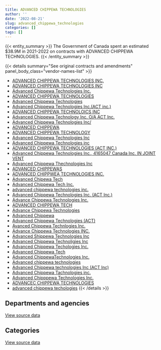 ```yaml
---
title: ADVANCED CHIPPEWA TECHNOLOGIES
author: ''
date: '2022-08-21'
slug: advanced_chippewa_technologies
categories: []
tags: []
---
```


<script src="/rmarkdown-libs/htmlwidgets/htmlwidgets.js"></script>
<link href="/rmarkdown-libs/datatables-css/datatables-crosstalk.css" rel="stylesheet" />
<script src="/rmarkdown-libs/datatables-binding/datatables.js"></script>
<script src="/rmarkdown-libs/jquery/jquery-3.6.0.min.js"></script>
<link href="/rmarkdown-libs/dt-core-bootstrap/css/dataTables.bootstrap.min.css" rel="stylesheet" />
<link href="/rmarkdown-libs/dt-core-bootstrap/css/dataTables.bootstrap.extra.css" rel="stylesheet" />
<script src="/rmarkdown-libs/dt-core-bootstrap/js/jquery.dataTables.min.js"></script>
<script src="/rmarkdown-libs/dt-core-bootstrap/js/dataTables.bootstrap.min.js"></script>
<link href="/rmarkdown-libs/crosstalk/css/crosstalk.min.css" rel="stylesheet" />
<script src="/rmarkdown-libs/crosstalk/js/crosstalk.min.js"></script>
<script src="/rmarkdown-libs/htmlwidgets/htmlwidgets.js"></script>
<link href="/rmarkdown-libs/datatables-css/datatables-crosstalk.css" rel="stylesheet" />
<script src="/rmarkdown-libs/datatables-binding/datatables.js"></script>
<script src="/rmarkdown-libs/jquery/jquery-3.6.0.min.js"></script>
<link href="/rmarkdown-libs/dt-core-bootstrap/css/dataTables.bootstrap.min.css" rel="stylesheet" />
<link href="/rmarkdown-libs/dt-core-bootstrap/css/dataTables.bootstrap.extra.css" rel="stylesheet" />
<script src="/rmarkdown-libs/dt-core-bootstrap/js/jquery.dataTables.min.js"></script>
<script src="/rmarkdown-libs/dt-core-bootstrap/js/dataTables.bootstrap.min.js"></script>
<link href="/rmarkdown-libs/crosstalk/css/crosstalk.min.css" rel="stylesheet" />
<script src="/rmarkdown-libs/crosstalk/js/crosstalk.min.js"></script>

{{< entity_summary >}}
The Government of Canada spent an estimated \$38.9M in 2021-2022 on contracts with ADVANCED CHIPPEWA TECHNOLOGIES.
{{< /entity_summary >}}

{{< details summary="See original contracts and amendments" panel_body_class="vendor-names-list" >}}
- [ADVANCED CHIPPEWA TECHNOLOGIES INC.](https://search.open.canada.ca/en/ct/?sort=contract_value_f%20desc&page=1&search_text=%22ADVANCED%20CHIPPEWA%20TECHNOLOGIES%20INC.%22)
- [ADVANCED CHIPPEWA TECHNOLOGIES INC](https://search.open.canada.ca/en/ct/?sort=contract_value_f%20desc&page=1&search_text=%22ADVANCED%20CHIPPEWA%20TECHNOLOGIES%20INC%22)
- [Advanced Chippewa Technologies Inc.](https://search.open.canada.ca/en/ct/?sort=contract_value_f%20desc&page=1&search_text=%22Advanced%20Chippewa%20Technologies%20Inc.%22)
- [ADVANCED CHIPPEWA TECHNOLOGIES](https://search.open.canada.ca/en/ct/?sort=contract_value_f%20desc&page=1&search_text=%22ADVANCED%20CHIPPEWA%20TECHNOLOGIES%22)
- [Advanced Chippewa Technologies](https://search.open.canada.ca/en/ct/?sort=contract_value_f%20desc&page=1&search_text=%22Advanced%20Chippewa%20Technologies%22)
- [Advanced Chippewa Technologies Inc.(ACT inc.)](https://search.open.canada.ca/en/ct/?sort=contract_value_f%20desc&page=1&search_text=%22Advanced%20Chippewa%20Technologies%20Inc.%28ACT%20inc.%29%22)
- [ADVANCED CHIPPEWA TECHNOLOICS INC](https://search.open.canada.ca/en/ct/?sort=contract_value_f%20desc&page=1&search_text=%22ADVANCED%20CHIPPEWA%20TECHNOLOICS%20INC%22)
- [Advanced Chippewa Technology Inc. O/A ACT Inc.](https://search.open.canada.ca/en/ct/?sort=contract_value_f%20desc&page=1&search_text=%22Advanced%20Chippewa%20Technology%20Inc.%20O%2fA%20ACT%20Inc.%22)
- [Advanced Chippewa Technologies Inc/](https://search.open.canada.ca/en/ct/?sort=contract_value_f%20desc&page=1&search_text=%22Advanced%20Chippewa%20Technologies%20Inc%2f%22)
- [ADVANCED CHIPPEWA](https://search.open.canada.ca/en/ct/?sort=contract_value_f%20desc&page=1&search_text=%22ADVANCED%20CHIPPEWA%22)
- [ADVANCED CHIPPEWA TECHNOLOGY](https://search.open.canada.ca/en/ct/?sort=contract_value_f%20desc&page=1&search_text=%22ADVANCED%20CHIPPEWA%20TECHNOLOGY%22)
- [Advanced Chippewa Technologies Inc](https://search.open.canada.ca/en/ct/?sort=contract_value_f%20desc&page=1&search_text=%22Advanced%20Chippewa%20Technologies%20Inc%22)
- [Advanced Chippewa Technologies inc](https://search.open.canada.ca/en/ct/?sort=contract_value_f%20desc&page=1&search_text=%22Advanced%20Chippewa%20Technologies%20inc%22)
- [ADVANCED CHIPPEWA TECHNOLOGIES (ACT INC.)](https://search.open.canada.ca/en/ct/?sort=contract_value_f%20desc&page=1&search_text=%22ADVANCED%20CHIPPEWA%20TECHNOLOGIES%20%28ACT%20INC.%29%22)
- [Advanced Chippewa Technologies Inc., 4165047 Canada Inc. IN JOINT VENT](https://search.open.canada.ca/en/ct/?sort=contract_value_f%20desc&page=1&search_text=%22Advanced%20Chippewa%20Technologies%20Inc.%2c%204165047%20Canada%20Inc.%20IN%20JOINT%20VENT%22)
- [Advanced Chippewa Thechnologies Inc](https://search.open.canada.ca/en/ct/?sort=contract_value_f%20desc&page=1&search_text=%22Advanced%20Chippewa%20Thechnologies%20Inc%22)
- [ADVANCED CHIPPEWAS](https://search.open.canada.ca/en/ct/?sort=contract_value_f%20desc&page=1&search_text=%22ADVANCED%20CHIPPEWAS%22)
- [ADVANCED CHIPPWEA TECHNOLOGIES INC.](https://search.open.canada.ca/en/ct/?sort=contract_value_f%20desc&page=1&search_text=%22ADVANCED%20CHIPPWEA%20TECHNOLOGIES%20INC.%22)
- [Advanced Chipewa Tech](https://search.open.canada.ca/en/ct/?sort=contract_value_f%20desc&page=1&search_text=%22Advanced%20Chipewa%20Tech%22)
- [Advanced Chippewa Tech Inc.](https://search.open.canada.ca/en/ct/?sort=contract_value_f%20desc&page=1&search_text=%22Advanced%20Chippewa%20Tech%20Inc.%22)
- [advanced chippewa technologies inc.](https://search.open.canada.ca/en/ct/?sort=contract_value_f%20desc&page=1&search_text=%22advanced%20chippewa%20technologies%20inc.%22)
- [Advanced Chippewa Technologies Inc. (ACT Inc.)](https://search.open.canada.ca/en/ct/?sort=contract_value_f%20desc&page=1&search_text=%22Advanced%20Chippewa%20Technologies%20Inc.%20%28ACT%20Inc.%29%22)
- [Advance Chippewa Technologies Inc.](https://search.open.canada.ca/en/ct/?sort=contract_value_f%20desc&page=1&search_text=%22Advance%20Chippewa%20Technologies%20Inc.%22)
- [ADVANCED CHIPPEWA TECH](https://search.open.canada.ca/en/ct/?sort=contract_value_f%20desc&page=1&search_text=%22ADVANCED%20CHIPPEWA%20TECH%22)
- [Advance Chippewa Technologies](https://search.open.canada.ca/en/ct/?sort=contract_value_f%20desc&page=1&search_text=%22Advance%20Chippewa%20Technologies%22)
- [Advanced Chippewa](https://search.open.canada.ca/en/ct/?sort=contract_value_f%20desc&page=1&search_text=%22Advanced%20Chippewa%22)
- [Advanced Chippewa Technologies (ACT)](https://search.open.canada.ca/en/ct/?sort=contract_value_f%20desc&page=1&search_text=%22Advanced%20Chippewa%20Technologies%20%28ACT%29%22)
- [Avanced Chippewa Technlogies Inc.](https://search.open.canada.ca/en/ct/?sort=contract_value_f%20desc&page=1&search_text=%22Avanced%20Chippewa%20Technlogies%20Inc.%22)
- [Advance Chippewa Technologies INC.](https://search.open.canada.ca/en/ct/?sort=contract_value_f%20desc&page=1&search_text=%22Advance%20Chippewa%20Technologies%20INC.%22)
- [Advanced Shippewa Technologies Inc](https://search.open.canada.ca/en/ct/?sort=contract_value_f%20desc&page=1&search_text=%22Advanced%20Shippewa%20Technologies%20Inc%22)
- [Advanced Chippewa Technoligies Inc](https://search.open.canada.ca/en/ct/?sort=contract_value_f%20desc&page=1&search_text=%22Advanced%20Chippewa%20Technoligies%20Inc%22)
- [Advanced Chippewa Techologies Inc.](https://search.open.canada.ca/en/ct/?sort=contract_value_f%20desc&page=1&search_text=%22Advanced%20Chippewa%20Techologies%20Inc.%22)
- [Advanced Chippewa Tech](https://search.open.canada.ca/en/ct/?sort=contract_value_f%20desc&page=1&search_text=%22Advanced%20Chippewa%20Tech%22)
- [Advanced ChippewaTechnologies Inc.](https://search.open.canada.ca/en/ct/?sort=contract_value_f%20desc&page=1&search_text=%22Advanced%20ChippewaTechnologies%20Inc.%22)
- [Advanced chippewa technologies](https://search.open.canada.ca/en/ct/?sort=contract_value_f%20desc&page=1&search_text=%22Advanced%20chippewa%20technologies%22)
- [Advanced Chippewa technologies Inc (ACT Inc)](https://search.open.canada.ca/en/ct/?sort=contract_value_f%20desc&page=1&search_text=%22Advanced%20Chippewa%20technologies%20Inc%20%28ACT%20Inc%29%22)
- [Advanced Chippewa Tachnologies inc.](https://search.open.canada.ca/en/ct/?sort=contract_value_f%20desc&page=1&search_text=%22Advanced%20Chippewa%20Tachnologies%20inc.%22)
- [Advanced Chipppewa Technologies Inc.](https://search.open.canada.ca/en/ct/?sort=contract_value_f%20desc&page=1&search_text=%22Advanced%20Chipppewa%20Technologies%20Inc.%22)
- [ADVANCEC CHIPPEWA TECHNOLOGIES](https://search.open.canada.ca/en/ct/?sort=contract_value_f%20desc&page=1&search_text=%22ADVANCEC%20CHIPPEWA%20TECHNOLOGIES%22)
- [advanced chippewa techologies](https://search.open.canada.ca/en/ct/?sort=contract_value_f%20desc&page=1&search_text=%22advanced%20chippewa%20techologies%22)
{{< /details >}}

## Departments and agencies

<div id="htmlwidget-1" style="width:100%;height:auto;" class="datatables html-widget"></div>
<script type="application/json" data-for="htmlwidget-1">{"x":{"style":"bootstrap","filter":"none","vertical":false,"data":[["<a href=\"/departments/aafc-aac/\">Agriculture and Agri-Food Canada<\/a>","<a href=\"/departments/aandc-aadnc/\">Crown-Indigenous Relations and Northern Affairs Canada<\/a>","<a href=\"/departments/acoa-apeca/\">Atlantic Canada Opportunities Agency<\/a>","<a href=\"/departments/atssc-scdata/\">Administrative Tribunals Support Service of Canada<\/a>","<a href=\"/departments/cannor/\">Canadian Northern Economic Development Agency<\/a>","<a href=\"/departments/cas-satj/\">Courts Administration Service<\/a>","<a href=\"/departments/cbsa-asfc/\">Canada Border Services Agency<\/a>","<a href=\"/departments/ccohs-cchst/\">Canadian Centre for Occupational Health and Safety<\/a>","<a href=\"/departments/cer-rec/\">Canada Energy Regulator<\/a>","<a href=\"/departments/cfia-acia/\">Canadian Food Inspection Agency<\/a>","<a href=\"/departments/chrc-ccdp/\">Canadian Human Rights Commission<\/a>","<a href=\"/departments/cic/\">Immigration, Refugees and Citizenship Canada<\/a>","<a href=\"/departments/cihr-irsc/\">Canadian Institutes of Health Research<\/a>","<a href=\"/departments/cnsc-ccsn/\">Canadian Nuclear Safety Commission<\/a>","<a href=\"/departments/cra-arc/\">Canada Revenue Agency<\/a>","<a href=\"/departments/crtc/\">Canadian Radio-television and Telecommunications Commission<\/a>","<a href=\"/departments/csc-scc/\">Correctional Service of Canada<\/a>","<a href=\"/departments/csps-efpc/\">Canada School of Public Service<\/a>","<a href=\"/departments/dfatd-maecd/\">Global Affairs Canada<\/a>","<a href=\"/departments/dfo-mpo/\">Fisheries and Oceans Canada<\/a>","<a href=\"/departments/dnd-mdn/\">National Defence<\/a>","<a href=\"/departments/ec/\">Environment and Climate Change Canada<\/a>","<a href=\"/departments/elections/\">Elections Canada<\/a>","<a href=\"/departments/esdc-edsc/\">Employment and Social Development Canada<\/a>","<a href=\"/departments/fcac-acfc/\">Financial Consumer Agency of Canada<\/a>","<a href=\"/departments/fin/\">Department of Finance Canada<\/a>","<a href=\"/departments/fintrac-canafe/\">Financial Transactions and Reports Analysis Centre of Canada<\/a>","<a href=\"/departments/hc-sc/\">Health Canada<\/a>","<a href=\"/departments/ic/\">Innovation, Science and Economic Development Canada<\/a>","<a href=\"/departments/infc/\">Infrastructure Canada<\/a>","<a href=\"/departments/irb-cisr/\">Immigration and Refugee Board of Canada<\/a>","<a href=\"/departments/isc-sac/\">Indigenous Services Canada<\/a>","<a href=\"/departments/jus/\">Department of Justice Canada<\/a>","<a href=\"/departments/lac-bac/\">Library and Archives Canada<\/a>","<a href=\"/departments/nrcan-rncan/\">Natural Resources Canada<\/a>","<a href=\"/departments/nserc-crsng/\">Natural Sciences and Engineering Research Council of Canada<\/a>","<a href=\"/departments/oag-bvg/\">Office of the Auditor General of Canada<\/a>","<a href=\"/departments/opc-cpvp/\">Office of the Privacy Commissioner of Canada<\/a>","<a href=\"/departments/osfi-bsif/\">Office of the Superintendent of Financial Institutions Canada<\/a>","<a href=\"/departments/osgg-bsgg/\">Office of the Secretary to the Governor General<\/a>","<a href=\"/departments/pc/\">Parks Canada<\/a>","<a href=\"/departments/pch/\">Canadian Heritage<\/a>","<a href=\"/departments/pco-bcp/\">Privy Council Office<\/a>","<a href=\"/departments/phac-aspc/\">Public Health Agency of Canada<\/a>","<a href=\"/departments/ppsc-sppc/\">Public Prosecution Service of Canada<\/a>","<a href=\"/departments/pwgsc-tpsgc/\">Public Services and Procurement Canada<\/a>","<a href=\"/departments/rcmp-grc/\">Royal Canadian Mounted Police<\/a>","<a href=\"/departments/ssc-spc/\">Shared Services Canada<\/a>","<a href=\"/departments/tbs-sct/\">Treasury Board of Canada Secretariat<\/a>","<a href=\"/departments/vac-acc/\">Veterans Affairs Canada<\/a>","<a href=\"/departments/vrab-tacra/\">Veterans Review and Appeal Board<\/a>","<a href=\"/departments/wage/\">Department for Women and Gender Equality<\/a>","<a href=\"/departments/wd-deo/\">Western Economic Diversification Canada<\/a>"],[135799.84,491568.03,13776.75,9074.62,null,null,1916509,null,295234.86,55970.92,null,1546416.78,51588.9,99017.83,63414.43,28226.62,99598.95,193719.97,13105.74,72279.59,1301236.96,583417.03,184371.1,610243.31,null,null,null,null,676614.94,14119.46,null,470717.49,114939.59,696288.38,56083.63,null,null,218816.22,30896.89,21327.61,60618.85,115095.41,105504.43,null,null,13661.23,370435.1,8432736.3,191458.67,306767.23,null,null,null],[128484.19,104694.83,355994.25,null,null,null,1935125.13,null,4537.24,25175.37,null,1187384.32,61717.73,89201.85,78595.51,37166.83,103016.55,152999.05,null,110927.72,1544529.75,27885.49,210729.74,789986.4,50568.85,12271.58,149125.1,701514.94,1811594.65,16127.71,18974.88,null,156031.48,507725.55,89612.68,10262.66,null,24685.02,21038.17,null,72574.36,145643.84,277359.09,null,null,995073.47,157720.28,3841243.32,52632.46,646286.63,null,22954.37,40579.88],[80360.09,196822.5,12388.89,null,null,34401.65,1803245.3,12617.87,117235.51,null,null,1106617.36,74580.4,100551.32,1781982.93,25733.74,326689.68,74757.47,96504,139620.48,4091074.24,75761.62,26938.99,1333915.63,55136.25,2300.92,148717.66,2122298.92,5823871.81,622198.9,164767.43,121333.09,148149.93,16005.8,52002.41,null,null,27035.77,142084.68,8739.57,68904.89,251644.97,28209.91,136962.19,358312.6,348850.07,416936.95,16121424.38,29452.08,1007408.64,107920.6,95235.4,null],[131609.24,null,6777.78,null,164742.43,56869.67,1828964.35,21786.4,9043.5,null,21975.68,1450115.72,67224.66,111208.38,1060822.81,49406.68,302132.17,null,253096.5,194384.73,1666223.17,157412.02,13533.7,1107868.12,null,278398.38,null,2818699.3,865035.88,2089250.42,13897.3,305209.19,194076.87,17177.27,534167.11,null,33262.24,62116.53,null,29233.55,40469.27,156756,260211.12,627505.77,null,348186.4,66310.94,20988881.37,108002.86,204993.01,38118.19,136107.23,null]],"container":"<table class=\"table table-striped table-hover row-border order-column display\">\n  <thead>\n    <tr>\n      <th>Department<\/th>\n      <th>2018-2019<\/th>\n      <th>2019-2020<\/th>\n      <th>2020-2021<\/th>\n      <th>2021-2022<\/th>\n    <\/tr>\n  <\/thead>\n<\/table>","options":{"order":[[4,"desc"]],"pageLength":10,"autoWidth":true,"columnDefs":[{"targets":1,"render":"function(data, type, row, meta) {\n    return type !== 'display' ? data : DTWidget.formatCurrency(data, \"$\", 2, 3, \",\", \".\", true, null);\n  }"},{"targets":2,"render":"function(data, type, row, meta) {\n    return type !== 'display' ? data : DTWidget.formatCurrency(data, \"$\", 2, 3, \",\", \".\", true, null);\n  }"},{"targets":3,"render":"function(data, type, row, meta) {\n    return type !== 'display' ? data : DTWidget.formatCurrency(data, \"$\", 2, 3, \",\", \".\", true, null);\n  }"},{"targets":4,"render":"function(data, type, row, meta) {\n    return type !== 'display' ? data : DTWidget.formatCurrency(data, \"$\", 2, 3, \",\", \".\", true, null);\n  }"},{"width":"16%","targets":[1,2,3,4]},{"className":"dt-right","targets":[1,2,3,4]}],"orderClasses":false}},"evals":["options.columnDefs.0.render","options.columnDefs.1.render","options.columnDefs.2.render","options.columnDefs.3.render"],"jsHooks":[]}</script>
<p class="text-right">
<a href="https://github.com/GoC-Spending/contracts-data/tree/main/data/out/vendors/advanced_chippewa_technologies/summary_by_fiscal_year_by_department.csv" class="source-data-link btn btn-link">View source data</a>
</p>

## Categories

<div id="htmlwidget-2" style="width:100%;height:auto;" class="datatables html-widget"></div>
<script type="application/json" data-for="htmlwidget-2">{"x":{"style":"bootstrap","filter":"none","vertical":false,"data":[["<a href=\"/categories/1_facilities_and_construction/\">Facilities and construction<\/a>","<a href=\"/categories/10_office_management/\">Office management<\/a>","<a href=\"/categories/11_defence/\">Defence<\/a>","<a href=\"/categories/2_professional_services/\">Professional services<\/a>","<a href=\"/categories/3_information_technology/\">Information technology<\/a>","<a href=\"/categories/6_industrial_products_and_services/\">Industrial products and services<\/a>","<a href=\"/categories/9_human_capital/\">Human capital<\/a>"],[null,14888,1286348.96,null,18342716.57,16699.14,null],[null,null,1544529.75,null,15144463,null,80760.17],[76675.28,12184.6,4057966.43,9003.34,35677415.08,20923.21,83537.55],[382119.42,123752.82,1639526.69,93691.06,36652173.92,null,null]],"container":"<table class=\"table table-striped table-hover row-border order-column display\">\n  <thead>\n    <tr>\n      <th>Category<\/th>\n      <th>2018-2019<\/th>\n      <th>2019-2020<\/th>\n      <th>2020-2021<\/th>\n      <th>2021-2022<\/th>\n    <\/tr>\n  <\/thead>\n<\/table>","options":{"order":[[4,"desc"]],"dom":"t","pageLength":30,"autoWidth":true,"columnDefs":[{"targets":1,"render":"function(data, type, row, meta) {\n    return type !== 'display' ? data : DTWidget.formatCurrency(data, \"$\", 2, 3, \",\", \".\", true, null);\n  }"},{"targets":2,"render":"function(data, type, row, meta) {\n    return type !== 'display' ? data : DTWidget.formatCurrency(data, \"$\", 2, 3, \",\", \".\", true, null);\n  }"},{"targets":3,"render":"function(data, type, row, meta) {\n    return type !== 'display' ? data : DTWidget.formatCurrency(data, \"$\", 2, 3, \",\", \".\", true, null);\n  }"},{"targets":4,"render":"function(data, type, row, meta) {\n    return type !== 'display' ? data : DTWidget.formatCurrency(data, \"$\", 2, 3, \",\", \".\", true, null);\n  }"},{"width":"16%","targets":[1,2,3,4]},{"className":"dt-right","targets":[1,2,3,4]}],"orderClasses":false,"lengthMenu":[10,25,30,50,100]}},"evals":["options.columnDefs.0.render","options.columnDefs.1.render","options.columnDefs.2.render","options.columnDefs.3.render"],"jsHooks":[]}</script>
<p class="text-right">
<a href="https://github.com/GoC-Spending/contracts-data/tree/main/data/out/vendors/advanced_chippewa_technologies/summary_by_fiscal_year_by_category.csv" class="source-data-link btn btn-link">View source data</a>
</p>
